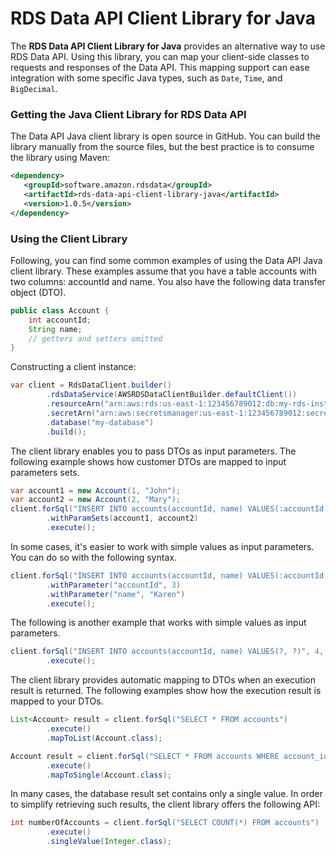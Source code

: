 # RDS Data API Client Library for Java

The **RDS Data API Client Library for Java** provides an alternative way
to use RDS Data API. Using this library, you can map your client-side
classes to requests and responses of the Data API. This mapping support
can ease integration with some specific Java types, such as `Date`, `Time`,
and `BigDecimal`.

### Getting the Java Client Library for RDS Data API
The Data API Java client library is open source in GitHub. You can build
the library manually from the source files, but the best practice is to
consume the library using Maven:

```xml
<dependency>
   <groupId>software.amazon.rdsdata</groupId>
   <artifactId>rds-data-api-client-library-java</artifactId>
   <version>1.0.5</version>
</dependency>
```

### Using the Client Library
Following, you can find some common examples of using the Data API Java client library. These examples assume that you have a table accounts with two columns: accountId and name. You also have the following data transfer object (DTO).

```java
public class Account {
    int accountId;
    String name;
    // getters and setters omitted
}
```

Constructing a client instance:

```java
var client = RdsDataClient.builder()
        .rdsDataService(AWSRDSDataClientBuilder.defaultClient())
        .resourceArn("arn:aws:rds:us-east-1:123456789012:db:my-rds-instance")
        .secretArn("arn:aws:secretsmanager:us-east-1:123456789012:secret:my-secret")
        .database("my-database")
        .build();
```

The client library enables you to pass DTOs as input parameters. The following example shows how customer DTOs are mapped to input parameters sets.

```java
var account1 = new Account(1, "John");
var account2 = new Account(2, "Mary");
client.forSql("INSERT INTO accounts(accountId, name) VALUES(:accountId, :name)")
        .withParamSets(account1, account2)
        .execute();
```

In some cases, it's easier to work with simple values as input parameters. You can do so with the following syntax.

```java
client.forSql("INSERT INTO accounts(accountId, name) VALUES(:accountId, :name)")
        .withParameter("accountId", 3)
        .withParameter("name", "Karen")
        .execute();
```

The following is another example that works with simple values as input parameters.

```java
client.forSql("INSERT INTO accounts(accountId, name) VALUES(?, ?)", 4, "Peter")
        .execute();
```

The client library provides automatic mapping to DTOs when an execution result is returned. The following examples show how the execution result is mapped to your DTOs.

```java
List<Account> result = client.forSql("SELECT * FROM accounts")
        .execute()
        .mapToList(Account.class);
```

```java
Account result = client.forSql("SELECT * FROM accounts WHERE account_id = 1")
        .execute()
        .mapToSingle(Account.class);
```

In many cases, the database result set contains only a single value. In order to simplify retrieving such results, the client library offers the following API:

```java
int numberOfAccounts = client.forSql("SELECT COUNT(*) FROM accounts")
        .execute()
        .singleValue(Integer.class);
```
